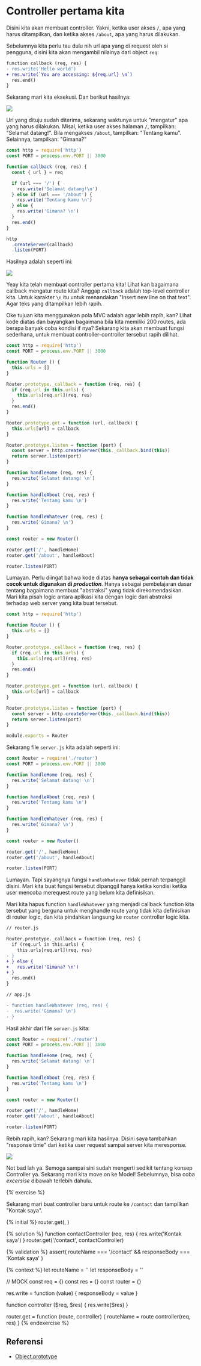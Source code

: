 # Controller pertama kita

Disini kita akan membuat controller. Yakni, ketika user akses `/`, apa yang harus ditampilkan,
dan ketika akses `/about`, apa yang harus dilakukan.

Sebelumnya kita perlu tau dulu nih url apa yang di request oleh si pengguna, disini kita akan
mengambil nilainya dari object `req`:

```diff
function callback (req, res) {
- res.write('Hello world')
+ res.write(`You are accessing: ${req.url} \n`)
  res.end()
}
```
Sekarang mari kita eksekusi. Dan berikut hasilnya:

![](../img/route.png)

Url yang dituju sudah diterima, sekarang waktunya untuk "mengatur" apa yang harus dilakukan. Misal,
ketika user akses halaman `/`, tampilkan: "Selamat datang!". Bila mengakses `/about`, tampilkan:
"Tentang kamu". Selainnya, tampilkan: "Gimana?"

```javascript
const http = require('http')
const PORT = process.env.PORT || 3000

function callback (req, res) {
  const { url } = req

  if (url === '/') {
    res.write('Selamat datang!\n')
  } else if (url === '/about') {
    res.write('Tentang kamu \n')
  } else {
    res.write('Gimana? \n')
  }
  res.end()
}

http
  .createServer(callback)
  .listen(PORT)

```

Hasilnya adalah seperti ini:

![](../img/route2.png)

Yeay kita telah membuat controller pertama kita! Lihat kan bagaimana callback mengatur route kita?
Anggap `callback` adalah top-level controller kita. Untuk karakter `\n` itu untuk menandakan "Insert new
line on that text". Agar teks yang ditampilkan lebih rapih.

Oke tujuan kita menggunakan pola MVC adalah agar lebih rapih, kan? Lihat kode diatas dan bayangkan
bagaimana bila kita memiliki 200 routes, ada berapa banyak coba kondisi if nya? Sekarang kita akan
membuat fungsi sederhana, untuk membuat controller-controller tersebut rapih dilihat.

```javascript
const http = require('http')
const PORT = process.env.PORT || 3000

function Router () {
  this.urls = []
}

Router.prototype._callback = function (req, res) {
  if (req.url in this.urls) {
    this.urls[req.url](req, res)
  }
  res.end()
}

Router.prototype.get = function (url, callback) {
  this.urls[url] = callback
}

Router.prototype.listen = function (port) {
  const server = http.createServer(this._callback.bind(this))
  return server.listen(port)
}

function handleHome (req, res) {
  res.write('Selamat datang! \n')
}

function handleAbout (req, res) {
  res.write('Tentang kamu \n')
}

function handleWhatever (req, res) {
  res.write('Gimana? \n')
}

const router = new Router()

router.get('/', handleHome)
router.get('/about', handleAbout)

router.listen(PORT)
```

Lumayan. Perlu diingat bahwa kode diatas **hanya sebagai contoh dan tidak cocok untuk digunakan di
_production_**. Hanya sebagai pembelajaran dasar tentang bagaimana membuat "abstraksi" yang tidak
direkomendasikan. Mari kita pisah logic antara aplikasi kita dengan logic dari abstraksi terhadap
web server yang kita buat tersebut.

```javascript
const http = require('http')

function Router () {
  this.urls = []
}

Router.prototype._callback = function (req, res) {
  if (req.url in this.urls) {
    this.urls[req.url](req, res)
  }
  res.end()
}

Router.prototype.get = function (url, callback) {
  this.urls[url] = callback
}

Router.prototype.listen = function (port) {
  const server = http.createServer(this._callback.bind(this))
  return server.listen(port)
}

module.exports = Router
```

Sekarang file `server.js` kita adalah seperti ini:

```javascript
const Router = require('./router')
const PORT = process.env.PORT || 3000

function handleHome (req, res) {
  res.write('Selamat datang! \n')
}

function handleAbout (req, res) {
  res.write('Tentang kamu \n')
}

function handleWhatever (req, res) {
  res.write('Gimana? \n')
}

const router = new Router()

router.get('/', handleHome)
router.get('/about', handleAbout)

router.listen(PORT)
```
Lumayan. Tapi sayangnya fungsi `handleWhatever` tidak pernah terpanggil disini. Mari kita buat
fungsi tersebut dipanggil hanya ketika kondisi ketika user mencoba merequest route yang belum kita
definisikan.

Mari kita hapus function `handleWhatever` yang menjadi callback function kita tersebut yang berguna
untuk menghandle route yang tidak kita definisikan di router logic, dan kita pindahkan langsung ke
`router` controller logic kita.

```diff
// router.js

Router.prototype._callback = function (req, res) {
  if (req.url in this.urls) {
    this.urls[req.url](req, res)
- }
+ } else {
+   res.write('Gimana? \n')
+ }
  res.end()
}

// app.js

- function handleWhatever (req, res) {
-  res.write('Gimana? \n')
- }
```

Hasil akhir dari file `server.js` kita:

```javascript
const Router = require('./router')
const PORT = process.env.PORT || 3000

function handleHome (req, res) {
  res.write('Selamat datang! \n')
}

function handleAbout (req, res) {
  res.write('Tentang kamu \n')
}

const router = new Router()

router.get('/', handleHome)
router.get('/about', handleAbout)

router.listen(PORT)

```

Rebih rapih, kan? Sekarang mari kita hasilnya. Disini saya tambahkan "response time" dari ketika
user request sampai server kita meresponse.

![](../img/router-akhir.png)

Not bad lah ya. Semoga sampai sini sudah mengerti sedikit tentang konsep Controller ya. Sekarang
mari kita move on ke Model! Sebelumnya, bisa coba _excersise_ dibawah terlebih dahulu.

{% exercise %}

Sekarang mari buat controller baru untuk route ke `/contact` dan tampilkan "Kontak saya".

{% initial %}
router.get(, )

{% solution %}
function contactController (req, res) {
  res.write('Kontak saya')
}
router.get('/contact', contactController)

{% validation %}
assert(
  routeName === '/contact' &&
  responseBody === 'Kontak saya'
)

{% context %}
let routeName = ''
let responseBody = ''

// MOCK
const req = {}
const res = {}
const router = {}

res.write = function (value) {
  responseBody = value
}

function controller ($req, $res) {
  res.write($res)
}

router.get = function (route, controller) {
  routeName = route
  controller(req, res)
}
{% endexercise %}

## Referensi

- [Object.prototype](https://developer.mozilla.org/en-US/docs/Web/JavaScript/Reference/Global_Objects/Object/prototype)

